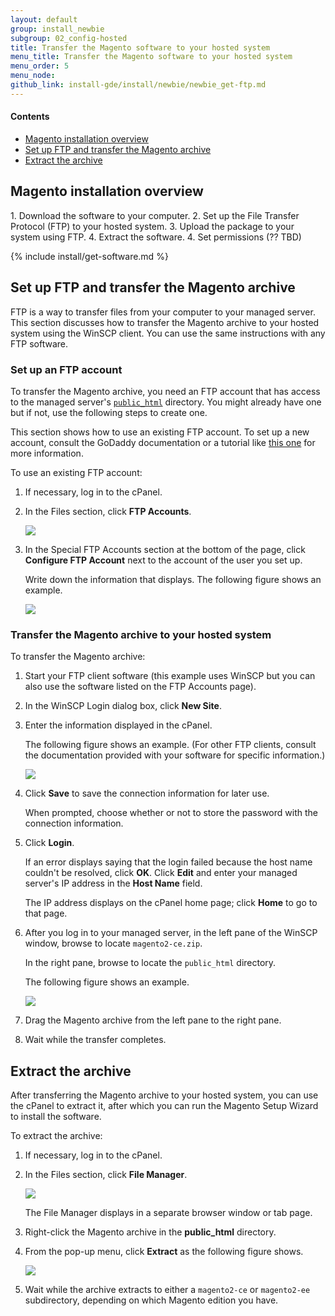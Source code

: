 ```yaml
---
layout: default
group: install_newbie
subgroup: 02_config-hosted
title: Transfer the Magento software to your hosted system
menu_title: Transfer the Magento software to your hosted system
menu_order: 5
menu_node: 
github_link: install-gde/install/newbie/newbie_get-ftp.md
---
```


#### Contents
*	<a href="#newbie-ftp-overview">Magento installation overview</a>
*	<a href="#set-up-ftp">Set up FTP and transfer the Magento archive</a>
*	<a href="#extract-perms">Extract the archive</a>

<h2 id="newbie-ftp-overview">Magento installation overview</h2>
1.	Download the software to your computer.
2.	Set up the File Transfer Protocol (FTP) to your hosted system.
3.	Upload the package to your system using FTP.
4.	Extract the software.
4.	Set permissions (?? TBD)

{% include install/get-software.md %}

<h2 id="set-up-ftp">Set up FTP and transfer the Magento archive</h2>
FTP is a way to transfer files from your computer to your managed server. This section discusses how to transfer the Magento archive to your hosted system using the WinSCP client. You can use the same instructions with any FTP software.

### Set up an FTP account
To transfer the Magento archive, you need an FTP account that has access to the managed server's <a href="https://blog.sucuri.net/create-an-ftp-user-with-public_html-access-in-cpanel" target="_blank">`public_html`</a> directory. You might already have one but if not, use the following steps to create one.

<div class="bs-callout bs-callout-info" id="info">
  <p>This section shows how to use an existing FTP account. To set up a new account, consult the GoDaddy documentation or a tutorial like <a href="https://blog.sucuri.net/create-an-ftp-user-with-public_html-access-in-cpanel" target="_blank">this one</a> for more information. </p>
</div>

To use an existing FTP account:

1.	If necessary, log in to the cPanel.
2.	In the Files section, click **FTP Accounts**.

	<img src="{{ site.baseurl }}common/images/install-merch_ftp-accts.png">

3.	In the Special FTP Accounts section at the bottom of the page, click **Configure FTP Account** next to the account of the user you set up.

	Write down the information that displays. The following figure shows an example.

	<img src="{{ site.baseurl }}common/images/install-merch_ftp-accts-conf.png">

### Transfer the Magento archive to your hosted system
To transfer the Magento archive:

1.	Start your FTP client software (this example uses WinSCP but you can also use the software listed on the FTP Accounts page).
6.	In the WinSCP Login dialog box, click **New Site**.
7.	Enter the information displayed in the cPanel.

	The following figure shows an example. (For other FTP clients, consult the documentation provided with your software for specific information.)

	<img src="{{ site.baseurl }}common/images/install-merch_ftp-winscp.png">

8.	Click **Save** to save the connection information for later use.

	When prompted, choose whether or not to store the password with the connection information.

9.	Click **Login**.

	If an error displays saying that the login failed because the host name couldn't be resolved, click **OK**. Click **Edit** and enter your managed server's IP address in the **Host Name** field.

	The IP address displays on the cPanel home page; click **Home** to go to that page.

10.	After you log in to your managed server, in the left pane of the WinSCP window, browse to locate `magento2-ce.zip`. 

	In the right pane, browse to locate the `public_html` directory.

	The following figure shows an example.

	<img src="{{ site.baseurl }}common/images/install-merch_ftp-transfer.png">

11.	Drag the Magento archive from the left pane to the right pane.
12.	Wait while the transfer completes.

<h2 id="extract-perms">Extract the archive</h2>
After transferring the Magento archive to your hosted system, you can use the cPanel to extract it, after which you can run the Magento Setup Wizard to install the software.

To extract the archive:

1.	If necessary, log in to the cPanel.
2.	In the Files section, click **File Manager**.

	<img src="{{ site.baseurl }}common/images/install-merch_file-manager.png">

	The File Manager displays in a separate browser window or tab page.

3.	Right-click the Magento archive in the **public_html** directory.
4.	From the pop-up menu, click **Extract** as the following figure shows.

	<img src="{{ site.baseurl }}common/images/install-merch_file-manager-window.png">

5.	Wait while the archive extracts to either a `magento2-ce` or `magento2-ee` subdirectory, depending on which Magento edition you have.



